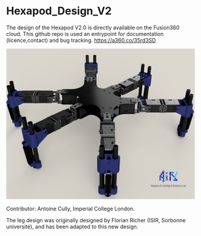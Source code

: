 # Hexapod_Design_V2

The design of the Hexapod V2.0 is directly available on the Fusion360 cloud. This github repo is used an entrypoint for documentation (licence,contact) and bug tracking. 
https://a360.co/35rd3SD

![picture_hexapod](hexapod_render.png)


Contributor: 
Antoine Cully, Imperial College London.

The leg design was originally designed by Florian Richer (ISIR, Sorbonne université), and has been adapted to this new design.
